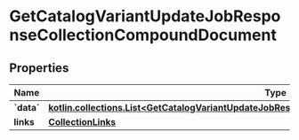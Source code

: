 
# GetCatalogVariantUpdateJobResponseCollectionCompoundDocument

## Properties
| Name | Type | Description | Notes |
| ------------ | ------------- | ------------- | ------------- |
| **&#x60;data&#x60;** | [**kotlin.collections.List&lt;GetCatalogVariantUpdateJobResponseCollectionCompoundDocumentDataInner&gt;**](GetCatalogVariantUpdateJobResponseCollectionCompoundDocumentDataInner.md) |  |  |
| **links** | [**CollectionLinks**](CollectionLinks.md) |  |  [optional] |



